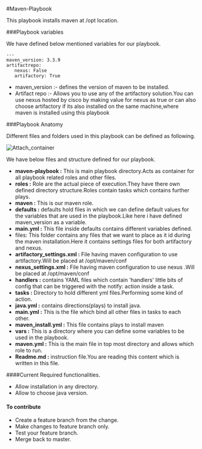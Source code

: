 #Maven-Playbook

This playbook installs maven  at /opt location.<br>


###Playbook variables

We have defined below mentioned variables for our playbook.

```
---
maven_version: 3.3.9
artifactrepo:
   nexus: False
   artifactory: True
```
   

- maven_version :- defines the version of maven to be installed.
- Artifact repo :- Allows you to use any of the artifactory  solution.You can use nexus hosted by cisco by making value  for nexus as true or can also choose artifactory if its also installed on the same  machine,where  maven is installed using this playbook

###Playbook  Anatomy

Different files and folders used in this playbook can be defined as following.

![Attach_container](https://stash-eng.cisco.com/sjc/shared/1/projects/CVGTOOL/repos/cvg_tools_ansible/browse/images/maven-playbook/maven-playbook-anotamy.png?raw)

We have below files and structure defined for our playbook.

- **maven-playbook :** This is main playbook directory.Acts as container for all playbook related roles and other files.
- **roles :** Role are the actual piece of execution.They have there own defined directory structure.Roles contain  tasks which contains  further plays.
- **maven :** This is our maven role.
- **defaults :** defaults hold files in which we can define default values for the variables that are used in the playbook.Like here i have defined maven_version as a variable.
- **main.yml :** This  file inside defaults contains different variables defined.
- files: This  folder contains any files that we want to place as it id during the maven installation.Here it contains settings files for both artifactory and nexus.
- **artifactory_settings.xml :** File having   maven configuration to use artifactory.Will be placed at /opt/maven/conf
- **nexus_settings.xml :** File having   maven configuration to use nexus .Will be placed at /opt/maven/conf
- **handlers :** contains YAML files which contain 'handlers' little bits of config that can be triggered with the notify: action inside a task. 
- **tasks :** Directory to hold different yml files.Performing some kind of action.
- **java.yml :** contains  directions(plays) to install java.
- **main.yml :** This is the file which bind all other files in tasks to each other.
- **maven_install.yml :** This file contains plays to install maven
- **vars :** This is a directory where you can define some variables to be used in the playbook.
- **maven.yml :** This is the main  file in top most directory and allows which role to run.
- **Readme.md :** instruction file.You are reading this content which is written in this file.


####Current Required functionalities.
- Allow installation in any directory.
- Allow to choose java version.


#### To contribute

- Create a feature branch from the change.
- Make changes to feature branch only.
- Test your feature branch.
- Merge back to master.